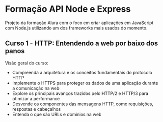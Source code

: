 # Formação API Node e Express

Projeto da formação Alura com o foco em criar aplicações em JavaScript com Node.js utilizando um dos frameworks mais usados do momento.

## Curso 1 - HTTP: Entendendo a web por baixo dos panos

Visão geral do curso:

- Compreenda a arquitetura e os conceitos fundamentais do protocolo HTTP
- Implemente o HTTPS para proteger os dados de uma aplicação durante a comunicação na web
- Explore os principais avanços trazidos pelo HTTP/2 e HTTP/3 para otimizar a performance
- Desvende os componentes das mensagens HTTP, como requisições, respostas e cabeçalhos
- Entenda o que são URLs e domínios na web
